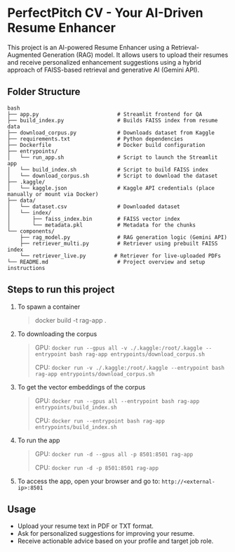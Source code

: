 # PerfectPitch CV - Your AI-Driven Resume Enhancer

This project is an AI-powered Resume Enhancer using a Retrieval-Augmented Generation (RAG) model. It allows users to upload their resumes and receive personalized enhancement suggestions using a hybrid approach of FAISS-based retrieval and generative AI (Gemini API).
## Folder Structure

```
bash
├── app.py                         # Streamlit frontend for QA
├── build_index.py                 # Builds FAISS index from resume data
├── download_corpus.py             # Downloads dataset from Kaggle
├── requirements.txt               # Python dependencies
├── Dockerfile                     # Docker build configuration
├── entrypoints/
│   └── run_app.sh                 # Script to launch the Streamlit app
│   └── build_index.sh             # Script to build FAISS index
│   └── download_corpus.sh         # Script to download the dataset
├── .kaggle/
│   └── kaggle.json                # Kaggle API credentials (place manually or mount via Docker)
├── data/
│   └── dataset.csv                # Downloaded dataset
│   └── index/
│       ├── faiss_index.bin        # FAISS vector index
│       └── metadata.pkl           # Metadata for the chunks
└── components/
    ├── rag_model.py               # RAG generation logic (Gemini API)
    ├── retriever_multi.py         # Retriever using prebuilt FAISS index
    └── retriever_live.py         # Retriever for live-uploaded PDFs
└── README.md                      # Project overview and setup instructions
```

## Steps to run this project

1. To spawn a container
   > docker build -t rag-app .

2. To downloading the corpus
   > GPU: `docker run --gpus all -v ./.kaggle:/root/.kaggle --entrypoint bash rag-app entrypoints/download_corpus.sh`
   >
   > CPU: `docker run -v ./.kaggle:/root/.kaggle --entrypoint bash rag-app entrypoints/download_corpus.sh`

3. To get the vector embeddings of the corpus
   > GPU: `docker run --gpus all --entrypoint bash rag-app entrypoints/build_index.sh`
   >
   > CPU: `docker run --entrypoint bash rag-app entrypoints/build_index.sh`

4. To run the app
   > GPU: `docker run -d --gpus all -p 8501:8501 rag-app`
   >
   > CPU: `docker run -d -p 8501:8501 rag-app`

5. To access the app, open your browser and go to: `http://<external-ip>:8501`


##  Usage
- Upload your resume text in PDF or TXT format.
- Ask for personalized suggestions for improving your resume.
- Receive actionable advice based on your profile and target job role.

